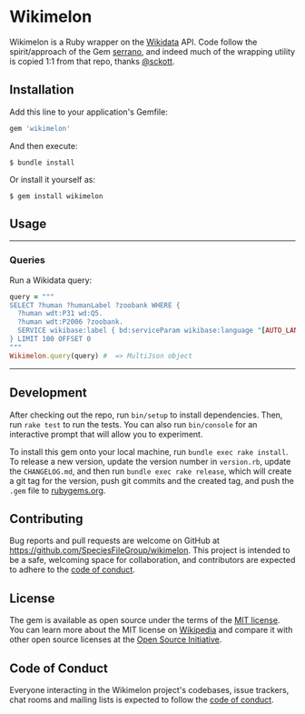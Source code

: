# Wikimelon

Wikimelon is a Ruby wrapper on the [Wikidata](https://wikidata.org) API. Code follow the spirit/approach of the Gem [serrano](https://github.com/sckott/serrano), and indeed much of the wrapping utility is copied 1:1 from that repo, thanks [@sckott](https://github.com/sckott).

## Installation

Add this line to your application's Gemfile:

```ruby
gem 'wikimelon'
```

And then execute:

    $ bundle install

Or install it yourself as:

    $ gem install wikimelon

## Usage


---
### Queries
Run a Wikidata query:
```ruby
query = """
SELECT ?human ?humanLabel ?zoobank WHERE {
  ?human wdt:P31 wd:Q5.
  ?human wdt:P2006 ?zoobank.
  SERVICE wikibase:label { bd:serviceParam wikibase:language "[AUTO_LANGUAGE],en". }
} LIMIT 100 OFFSET 0
"""
Wikimelon.query(query) #  => MultiJson object
```

---

## Development

After checking out the repo, run `bin/setup` to install dependencies. Then, run `rake test` to run the tests. You can also run `bin/console` for an interactive prompt that will allow you to experiment.

To install this gem onto your local machine, run `bundle exec rake install`. To release a new version, update the version number in `version.rb`, update the `CHANGELOG.md`, and then run `bundle exec rake release`, which will create a git tag for the version, push git commits and the created tag, and push the `.gem` file to [rubygems.org](https://rubygems.org).

## Contributing

Bug reports and pull requests are welcome on GitHub at https://github.com/SpeciesFileGroup/wikimelon. This project is intended to be a safe, welcoming space for collaboration, and contributors are expected to adhere to the [code of conduct](https://github.com/SpeciesFileGroup/wikimelon/blob/main/CODE_OF_CONDUCT.md).

## License

The gem is available as open source under the terms of the [MIT license](https://github.com/SpeciesFileGroup/wikimelon/blob/main/LICENSE.txt). You can learn more about the MIT license on [Wikipedia](https://en.wikipedia.org/wiki/MIT_License) and compare it with other open source licenses at the [Open Source Initiative](https://opensource.org/license/mit/).

## Code of Conduct

Everyone interacting in the Wikimelon project's codebases, issue trackers, chat rooms and mailing lists is expected to follow the [code of conduct](https://github.com/SpeciesFileGroup/wikimelon/blob/main/CODE_OF_CONDUCT.md).

